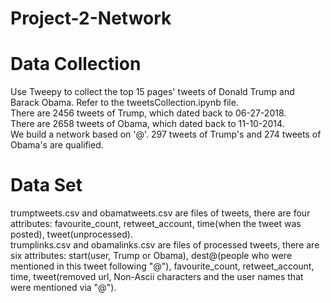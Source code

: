 # Project-2-Network  
# Data Collection  
Use Tweepy to collect the top 15 pages' tweets of Donald Trump and Barack Obama. Refer to the tweetsCollection.ipynb file.  
There are 2456 tweets of Trump, which dated back to 06-27-2018.  
There are 2658 tweets of Obama, which dated back to 11-10-2014.   
We build a network based on '@'. 297 tweets of Trump's and 274  tweets of Obama's are qualified.  

# Data Set  
trumptweets.csv and obamatweets.csv are files of tweets, there are four attributes: favourite_count, retweet_account, time(when the tweet was posted), tweet(unprocessed).  
trumplinks.csv and obamalinks.csv are files of processed tweets, there are six attributes: start(user, Trump or Obama), dest@(people who were mentioned in this tweet following "@"), favourite_count, retweet_account, time, tweet(removed url, Non-Ascii characters and the user names that were mentioned via "@"). 
